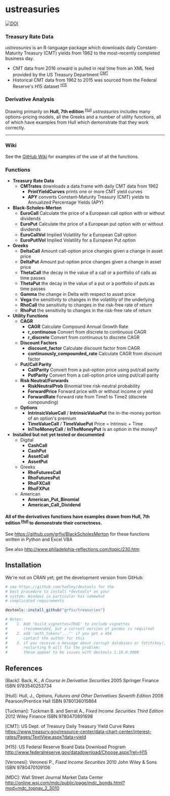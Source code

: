 ustreasuries
============

[![DOI](https://zenodo.org/badge/5738/grfiv/ustreasuries.svg)](https://zenodo.org/badge/latestdoi/5738/grfiv/ustreasuries)

### Treasury Rate Data

*ustreasuries* is an R-language package which downloads daily Constant-Maturity Treasury (CMT) yields from 1962 to the most-recently completed business day.

-   CMT data from 2016 onward is pulled in real time from an XML feed provided by the US Treasury Department <sup>[CMT](#CMT)</sup>
-   Historical CMT data from 1962 to 2015 was sourced from the Federal Reserve's H15 dataset <sup>[H15](#H15)</sup>

### Derivative Analysis

Drawing primarily on **Hull, 7th edition** <sup>[Hull](#Hull)</sup> *ustreasuries* includes many options-pricing models, all the Greeks and a number of utility functions, all of which have examples from Hull which demonstrate that they work correctly.

------------------------------------------------------------------------

### Wiki

See the [GitHub Wiki](https://github.com/grfiv/ustreasuries/wiki) for examples of the use of all the functions.

### Functions

-   **Treasury Rate Data**
    -   **CMTrates** downloads a data.frame with daily CMT data from 1962
        -   **PrintYieldCurves** prints one or more CMT yield curves
        -   **APY** converts Constant-Maturity Treasury (CMT) yields to Annualized Percentage Yields (APY)
-   **Black-Scholes-Merton**
    -   **EuroCall** Calculate the price of a European call option with or without dividends
    -   **EuroPut** Calculate the price of a European put option with or without dividends
    -   **EuroCallVol** Implied Volatility for a European Call option
    -   **EuroPutlVol** Implied Volatility for a European Put option
-   **Greeks**
    -   **DeltaCall** Amount call-option price changes given a change in asset price
    -   **DeltaPut** Amount put-option price changes given a change in asset price
    -   **ThetaCall** the decay in the value of a call or a portfolio of calls as time passes
    -   **ThetaPut** the decay in the value of a put or a portfolio of puts as time passes
    -   **Gamma** the change in Delta with respect to asset price
    -   **Vega** the sensitivity to changes in the volatility of the underlying
    -   **RhoCall** the sensitivity to changes in the risk-free rate of return
    -   **RhoPut** the sensitivity to changes in the risk-free rate of return
-   **Utility Functions**
    -   **CAGR**
        -   **CAGR** Calculate Compound Annual Growth Rate
        -   **r\_continuous** Convert from discrete to continuous CAGR
        -   **r\_discrete** Convert from continuous to discrete CAGR
    -   **Discount Factors**
        -   **discount\_factor** Calculate discount factor from CAGR
        -   **continuously\_compounded\_rate** Calculate CAGR from discount factor
    -   **Put/Call Parity**
        -   **CallParity** Convert from a put-option price using put/call parity
        -   **PutParity** Convert from a call-option price using put/call parity
    -   **Risk Neutral/Forwards**
        -   **RiskNeutralProb** Binomial tree risk-neutral probability
        -   **ForwardPrice** Forward price with or without income or yield
        -   **ForwardRate** Forward rate from Time1 to Time2 (discrete compounding)
    -   **Options**
        -   **IntrinsicValueCall** / **IntrinsicValuePut** the in-the-money portion of an option's premium
        -   **TimeValueCall** / **TimeValuePut** Price = Intrinsic + Time
        -   **InTheMoneyCall** / **InTheMoneyPut** Is an option in the money?
-   **Installed but not yet tested or documented**
    -   Digital
        -   **CashCall**
        -   **CashPut**
        -   **AssetCall**
        -   **AssetPut**
    -   Greeks
        -   **RhoFuturesCall**
        -   **RhoFuturesPut**
        -   **RhoFXCall**
        -   **RhoFXPut**
    -   American
        -   **American\_Put\_Binomial**
        -   **American\_Call\_Dividend**

#### All of the derivatives functions have examples drawn from **Hull, 7th edition** <sup>[Hull](#Hull)</sup> to demonstrate their correctness.

See <https://github.com/grfiv/BlackScholesMerton> for these functions written in Python and Excel VBA

See also <http://www.philadelphia-reflections.com/topic/230.htm>

Installation
------------

We're not on CRAN yet; get the development version from GitHub:

``` r
# see https://github.com/hadley/devtools for the
# best procedure to install *devtools* on your
# system; Windows in particular has somewhat
# complicated requirements

devtools::install_github("grfiv/treasuries")

# Notes: 
#    1. Add 'build_vignettes=TRUE' to include vignettes 
#       (recommended, but a current version of pandoc is required)
#    2. add 'auth_token="..."' if you get a 404
#       contact the author for this
#    3. if you receive a message about corrupt databases or fetch(key), 
#       restarting R will fix the problem;
#       these appear to be issues with devtools 1.10.0.9000
```

References
----------

<a name="Back">\[Back\]</a>: Back, K., *A Course in Derivative Securities* 2005 Springer Finance ISBN 9783540253734

<a name="Hull">\[Hull\]</a>: Hull, J., *Options, Futures and Other Derivatives Seventh Edition* 2008 Pearson/Prentice Hall ISBN 9780136015864

<a name="Tuckman">\[Tuckman\]</a>: Tuckman B. and Serrat A., *Fixed Income Securities Third Edition* 2012 Wiley Finance ISBN 9780470891698

<a name="CMT">\[CMT\]</a>: US Dept. of Treasury Daily Treasury Yield Curve Rates
<https://www.treasury.gov/resource-center/data-chart-center/interest-rates/Pages/TextView.aspx?data=yield>

<a name="H15">\[H15\]</a>: US Federal Reserve Board Data Download Program
<http://www.federalreserve.gov/datadownload/Choose.aspx?rel=H15>

<a name="Veronesi">\[Veronesi\]</a>: Veronesi P., *Fixed Income Securities* 2010 John Wiley & Sons ISBN 9780470109106

<a name="MDC">\[MDC\]</a>: Wall Street Journal Market Data Center
<http://online.wsj.com/mdc/public/page/mdc_bonds.html?mod=mdc_topnav_2_3010>
